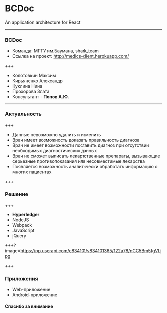# BCDoc 

An application architecture for React

---

### BCDoc

- Команда: МГТУ им.Баумана, shark_team
- Ссылка нa проект: http://medics-client.herokuapp.com/

+++

- Колотовкин Максим
- Кирьяненко Александр
- Куклина Нина
- Прохорова Злата
- Консультант - **Попов А.Ю.**

---

### Актуальность

+++

- Данные невозможно удалить и изменить
- Врач имеет возможность доказать правильность диагноза
- Врач не имеет возможности поставить диагноз при отсутствии необходимых диагностических данных
- Врач не сможет выписать лекартственные препараты, вызывающие серьезные противопоказания или несовместимые лекарства
- Появляется возможность аналитически обработать информацию о многих пациентах

+++

### Решение

+++

- **Hyperledger**
- NodeJS
- Webpack
- JavaScript
- jQuery

+++?image=https://pp.userapi.com/c834101/v834101365/122a78/nCC5Bm5fgVI.jpg

+++

### Приложения

- Web-приложение
- Android-приложение

#### Спасибо за внимание

